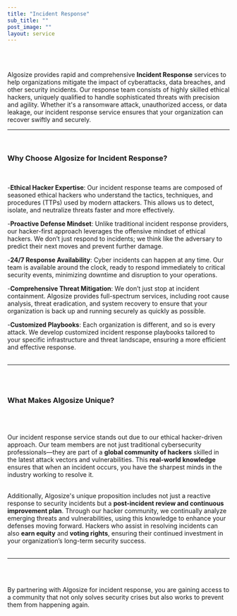 ```yaml
---
title: "Incident Response"
sub_title: ""
post_image: ""
layout: service
---
```


</br>
</br>

Algosize provides rapid and comprehensive **Incident Response** services to help organizations mitigate the impact of cyberattacks, data breaches, and other security incidents. Our response team consists of highly skilled ethical hackers, uniquely qualified to handle sophisticated threats with precision and agility. Whether it's a ransomware attack, unauthorized access, or data leakage, our incident response service ensures that your organization can recover swiftly and securely.
</br>

---
</br>

### **Why Choose Algosize for Incident Response?**
</br>

-**Ethical Hacker Expertise**: Our incident response teams are composed of seasoned ethical hackers who understand the tactics, techniques, and procedures (TTPs) used by modern attackers. This allows us to detect, isolate, and neutralize threats faster and more effectively.
</br>

-**Proactive Defense Mindset**: Unlike traditional incident response providers, our hacker-first approach leverages the offensive mindset of ethical hackers. We don’t just respond to incidents; we think like the adversary to predict their next moves and prevent further damage.
</br>

-**24/7 Response Availability**: Cyber incidents can happen at any time. Our team is available around the clock, ready to respond immediately to critical security events, minimizing downtime and disruption to your operations.
</br>

-**Comprehensive Threat Mitigation**: We don’t just stop at incident containment. Algosize provides full-spectrum services, including root cause analysis, threat eradication, and system recovery to ensure that your organization is back up and running securely as quickly as possible.
</br>

-**Customized Playbooks**: Each organization is different, and so is every attack. We develop customized incident response playbooks tailored to your specific infrastructure and threat landscape, ensuring a more efficient and effective response.
</br>
</br>

---
</br>
</br>

### **What Makes Algosize Unique?**
</br>
</br>

Our incident response service stands out due to our ethical hacker-driven approach. Our team members are not just traditional cybersecurity professionals—they are part of a **global community of hackers** skilled in the latest attack vectors and vulnerabilities. This **real-world knowledge** ensures that when an incident occurs, you have the sharpest minds in the industry working to resolve it.
</br>
</br>

Additionally, Algosize's unique proposition includes not just a reactive response to security incidents but a **post-incident review and continuous improvement plan**. Through our hacker community, we continually analyze emerging threats and vulnerabilities, using this knowledge to enhance your defenses moving forward. Hackers who assist in resolving incidents can also **earn equity** and **voting rights**, ensuring their continued investment in your organization’s long-term security success.
</br>
</br>

---
</br>
</br>

By partnering with Algosize for incident response, you are gaining access to a community that not only solves security crises but also works to prevent them from happening again.
